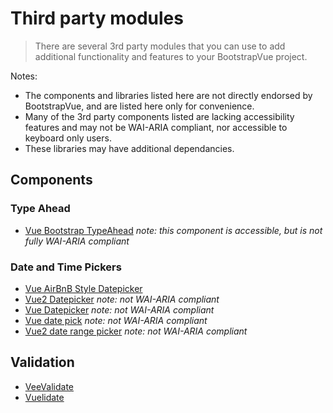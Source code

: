 # Third party modules

> There are several 3rd party modules that you can use to add additional functionality and features
> to your BootstrapVue project.

Notes:
- The components and libraries listed here are not directly endorsed by BootstrapVue, and are listed
  here only for convenience.
- Many of the 3rd party components listed are lacking accessibility features and may not be WAI-ARIA
  compliant, nor accessible to keyboard only users.
- These libraries may have additional dependancies.

## Components

### Type Ahead

- [Vue Bootstrap TypeAhead](https://github.com/alexurquhart/vue-bootstrap-typeahead) _note:
  this component is accessible, but is not fully WAI-ARIA compliant_

### Date and Time Pickers

- [Vue AirBnB Style Datepicker](https://mikaeledebro.gitbooks.io/vue-airbnb-style-datepicker/)
- [Vue2 Datepicker](https://mengxiong10.github.io/vue2-datepicker/) _note: not WAI-ARIA compliant_
- [Vue Datepicker](https://livelybone.github.io/vue/vue-datepicker/) _note: not WAI-ARIA compliant_
- [Vue date pick](https://dbrekalo.github.io/vue-date-pick/) _note: not WAI-ARIA compliant_
- [Vue2 date range picker](https://innologica.github.io/vue2-daterange-picker/) _note: not WAI-ARIA
  compliant_

## Validation

- [VeeValidate](https://logaretm.github.io/vee-validate/)
- [Vuelidate](https://github.com/vuelidate/vuelidate/)

